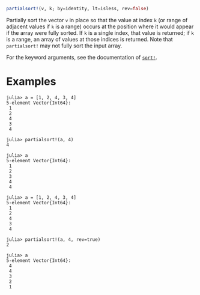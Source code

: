 ```julia
partialsort!(v, k; by=identity, lt=isless, rev=false)
```

Partially sort the vector `v` in place so that the value at index `k` (or range of adjacent values if `k` is a range) occurs at the position where it would appear if the array were fully sorted. If `k` is a single index, that value is returned; if `k` is a range, an array of values at those indices is returned. Note that `partialsort!` may not fully sort the input array.

For the keyword arguments, see the documentation of [`sort!`](@ref).

# Examples

```jldoctest
julia> a = [1, 2, 4, 3, 4]
5-element Vector{Int64}:
 1
 2
 4
 3
 4

julia> partialsort!(a, 4)
4

julia> a
5-element Vector{Int64}:
 1
 2
 3
 4
 4

julia> a = [1, 2, 4, 3, 4]
5-element Vector{Int64}:
 1
 2
 4
 3
 4

julia> partialsort!(a, 4, rev=true)
2

julia> a
5-element Vector{Int64}:
 4
 4
 3
 2
 1
```
